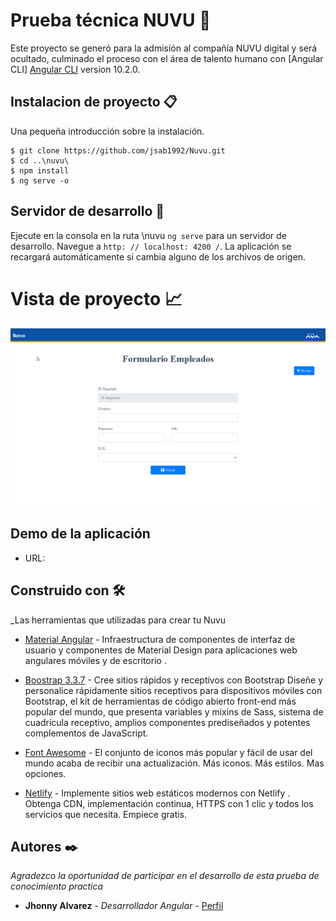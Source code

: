 # Prueba técnica NUVU 🚀


Este proyecto se generó para la admisión al compañía NUVU digital y será ocultado, culminado el proceso con el área de talento humano con [Angular CLI]  [Angular CLI](https://github.com/angular/angular-cli) version 10.2.0.

## Instalacion de proyecto 📋

Una pequeña introducción sobre la instalación. 
```
$ git clone https://github.com/jsab1992/Nuvu.git
$ cd ..\nuvu\
$ npm install
$ ng serve -o 
```

## Servidor de desarrollo 🔧

Ejecute en la consola en la ruta \nuvu `ng serve` para un servidor de desarrollo. Navegue a `http: // localhost: 4200 /`. La aplicación se recargará automáticamente si cambia alguno de los archivos de origen.

# Vista de proyecto 📈

![alt text](https://github.com/jsab1992/Banco-Bogota/blob/main/src/Formulario-empleados.png?raw=true)

## Demo de la aplicación

* URL: 

## 





## Construido con 🛠️

_Las herramientas que utilizadas para crear tu Nuvu

* [Material Angular](https://material.angular.io/) - Infraestructura de componentes de interfaz de usuario y componentes de Material Design para aplicaciones web angulares móviles y de escritorio .
 

* [Boostrap 3.3.7](https://getbootstrap.com/) - Cree sitios rápidos y receptivos con Bootstrap
Diseñe y personalice rápidamente sitios receptivos para dispositivos móviles con Bootstrap, el kit de herramientas de código abierto front-end más popular del mundo, que presenta variables y mixins de Sass, sistema de cuadrícula receptivo, amplios componentes prediseñados y potentes complementos de JavaScript.
* [Font Awesome](https://fontawesome.com/) - El conjunto de iconos más popular y fácil de usar del mundo acaba de recibir una actualización. Más iconos. Más estilos. Mas opciones.
* [Netlify](https://app.netlify.com/) - Implemente sitios web estáticos modernos con Netlify . Obtenga CDN, implementación continua, HTTPS con 1 clic y todos los servicios que necesita. Empiece gratis.


## Autores ✒️

_Agradezco la oportunidad de participar en el desarrollo de esta prueba de conocimiento practica_

* **Jhonny Alvarez** - *Desarrollador Angular* - [Perfil](https://github.com/jsab1992/Banco-Bogota/tree/main/src/assets/CV/CV%20Jhonny%20Alvarez.pdf)
